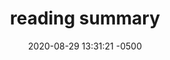 ---
layout: post
title:  "reading summary"
date:   2020-08-29 13:31:21 -0500
categories: jekyll update
---